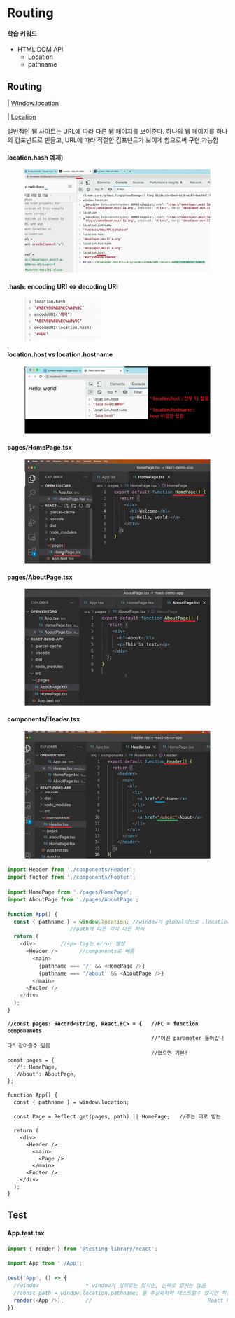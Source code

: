 # Routing

#### 학습 키워드

* HTML DOM API
  * Location
  * pathname

## Routing

\|  [Window.location](https://developer.mozilla.org/ko/docs/Web/API/Window/location)

\|  [Location](https://developer.mozilla.org/ko/docs/Web/API/Location)

일반적인 웹 사이트는 URL에 따라 다른 웹 페이지를 보여준다. 하나의 웹 페이지를 하나의 컴포넌트로 만들고, URL에 따라 적절한 컴포넌트가 보이게 함으로써 구현 가능함

#### location.hash 예제)

<figure><img src="../.gitbook/assets/image (27).png" alt=""><figcaption></figcaption></figure>

#### .hash: encoding URI <=> decoding URI

<figure><img src="../.gitbook/assets/image (2).png" alt=""><figcaption></figcaption></figure>

#### location.host vs location.hostname

<figure><img src="../.gitbook/assets/image (28).png" alt=""><figcaption></figcaption></figure>

#### pages/HomePage.tsx

<figure><img src="../.gitbook/assets/image.png" alt=""><figcaption></figcaption></figure>

#### pages/AboutPage.tsx

<figure><img src="../.gitbook/assets/image (13).png" alt=""><figcaption></figcaption></figure>

#### components/Header.tsx

<figure><img src="../.gitbook/assets/image (24).png" alt=""><figcaption></figcaption></figure>

```typescript
import Header from './components/Header';
import footer from './components/Footer';

import HomePage from './pages/HomePage';
import AboutPage from './pages/AboutPage';

function App() {
  const { pathname } = window.location; //window가 global이므로 .location과 같음
					//path에 따른 각각 다른 처리
  return (
    <div>        //<p> tag는 error 발생
      <Header />       //components로 빼줌
        <main>
          {pathname === '/' && <HomePage />}
          {pathname === '/about' && <AboutPage />}
        </main>
      <Footer />
    </div>
  );
}
```

<pre class="language-typescript"><code class="lang-typescript"><strong>//const pages: Record&#x3C;string, React.FC> = {   //FC = function componenets
</strong>                                              //"어떤 parameter 들어갑니다" 잡아줄수 있음
                                              //없으면 기본!
const pages = {
  '/': HomePage,
  '/about': AboutPage,
};

function App() {
  const { pathname } = window.location; 
					
  const Page = Reflect.get(pages, path) || HomePage;   //주는 대로 받는

  return (
    &#x3C;div>        
      &#x3C;Header />       
        &#x3C;main>
          &#x3C;Page />
        &#x3C;/main>
      &#x3C;Footer />
    &#x3C;/div>
  );
}
</code></pre>

## Test

#### App.test.tsx

```typescript
import { render } from '@testing-library/react';

import App from './App';

test('App', () => {
  //window               * window가 임의로는 있지만, 진짜로 있지는 않음
  //const path = window.location.pathname; 을 추상화하여 테스트할수 있지만 직접하진않고,
  render(<App />);       //                                     React Router를 사용
});
```
